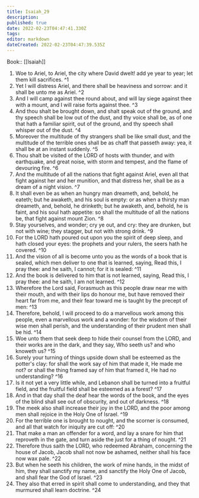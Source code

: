 ```yaml
---
title: Isaiah_29
description: 
published: true
date: 2022-02-23T04:47:41.330Z
tags: 
editor: markdown
dateCreated: 2022-02-23T04:47:39.535Z
---
```


 Book:: [[Isaiah]]
 1. Woe to Ariel, to Ariel, the city where David dwelt! add ye year to year; let them kill sacrifices. ^1
 2. Yet I will distress Ariel, and there shall be heaviness and sorrow: and it shall be unto me as Ariel. ^2
 3. And I will camp against thee round about, and will lay siege against thee with a mount, and I will raise forts against thee. ^3
 4. And thou shalt be brought down, and shalt speak out of the ground, and thy speech shall be low out of the dust, and thy voice shall be, as of one that hath a familiar spirit, out of the ground, and thy speech shall whisper out of the dust. ^4
 5. Moreover the multitude of thy strangers shall be like small dust, and the multitude of the terrible ones shall be as chaff that passeth away: yea, it shall be at an instant suddenly. ^5
 6. Thou shalt be visited of the LORD of hosts with thunder, and with earthquake, and great noise, with storm and tempest, and the flame of devouring fire. ^6
 7. And the multitude of all the nations that fight against Ariel, even all that fight against her and her munition, and that distress her, shall be as a dream of a night vision. ^7
 8. It shall even be as when an hungry man dreameth, and, behold, he eateth; but he awaketh, and his soul is empty: or as when a thirsty man dreameth, and, behold, he drinketh; but he awaketh, and, behold, he is faint, and his soul hath appetite: so shall the multitude of all the nations be, that fight against mount Zion. ^8
 9. Stay yourselves, and wonder; cry ye out, and cry: they are drunken, but not with wine; they stagger, but not with strong drink. ^9
 10. For the LORD hath poured out upon you the spirit of deep sleep, and hath closed your eyes: the prophets and your rulers, the seers hath he covered. ^10
 11. And the vision of all is become unto you as the words of a book that is sealed, which men deliver to one that is learned, saying, Read this, I pray thee: and he saith, I cannot; for it is sealed: ^11
 12. And the book is delivered to him that is not learned, saying, Read this, I pray thee: and he saith, I am not learned. ^12
 13. Wherefore the Lord said, Forasmuch as this people draw near me with their mouth, and with their lips do honour me, but have removed their heart far from me, and their fear toward me is taught by the precept of men: ^13
 14. Therefore, behold, I will proceed to do a marvellous work among this people, even a marvellous work and a wonder: for the wisdom of their wise men shall perish, and the understanding of their prudent men shall be hid. ^14
 15. Woe unto them that seek deep to hide their counsel from the LORD, and their works are in the dark, and they say, Who seeth us? and who knoweth us? ^15
 16. Surely your turning of things upside down shall be esteemed as the potter's clay: for shall the work say of him that made it, He made me not? or shall the thing framed say of him that framed it, He had no understanding? ^16
 17. Is it not yet a very little while, and Lebanon shall be turned into a fruitful field, and the fruitful field shall be esteemed as a forest? ^17
 18. And in that day shall the deaf hear the words of the book, and the eyes of the blind shall see out of obscurity, and out of darkness. ^18
 19. The meek also shall increase their joy in the LORD, and the poor among men shall rejoice in the Holy One of Israel. ^19
 20. For the terrible one is brought to nought, and the scorner is consumed, and all that watch for iniquity are cut off: ^20
 21. That make a man an offender for a word, and lay a snare for him that reproveth in the gate, and turn aside the just for a thing of nought. ^21
 22. Therefore thus saith the LORD, who redeemed Abraham, concerning the house of Jacob, Jacob shall not now be ashamed, neither shall his face now wax pale. ^22
 23. But when he seeth his children, the work of mine hands, in the midst of him, they shall sanctify my name, and sanctify the Holy One of Jacob, and shall fear the God of Israel. ^23
 24. They also that erred in spirit shall come to understanding, and they that murmured shall learn doctrine. ^24
